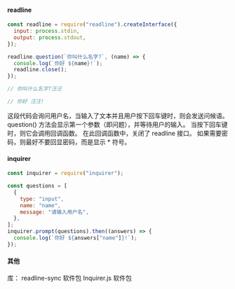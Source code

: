#### readline

```js
const readline = require("readline").createInterface({
  input: process.stdin,
  output: process.stdout,
});

readline.question(`你叫什么名字?`, (name) => {
  console.log(`你好 ${name}!`);
  readline.close();
});

// 你叫什么名字?汪汪

// 你好 汪汪!
```

这段代码会询问用户名，当输入了文本并且用户按下回车键时，则会发送问候语。
question() 方法会显示第一个参数（即问题），并等待用户的输入。 当按下回车键时，则它会调用回调函数。
在此回调函数中，关闭了 readline 接口。
如果需要密码，则最好不要回显密码，而是显示 \* 符号。

#### inquirer

```js
const inquirer = require("inquirer");

const questions = [
  {
    type: "input",
    name: "name",
    message: "请输入用户名",
  },
];
inquirer.prompt(questions).then((answers) => {
  console.log(`你好 ${answers["name"]}!`);
});
```

#### 其他

库：
readline-sync 软件包
Inquirer.js 软件包
